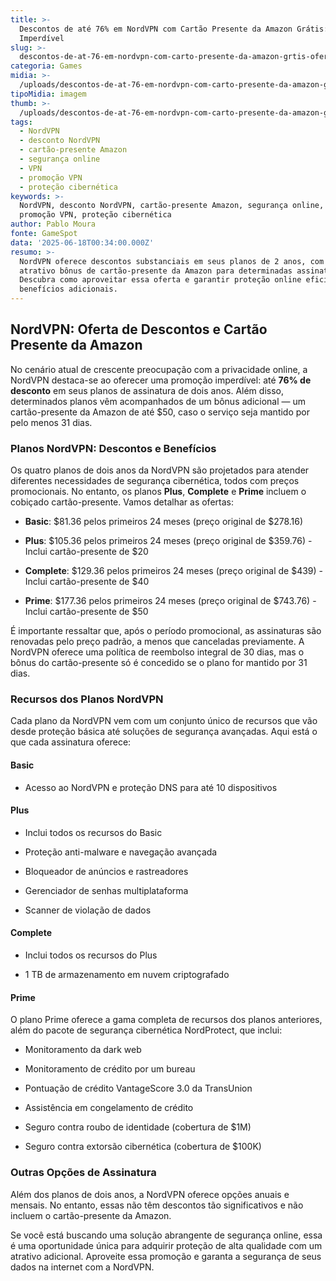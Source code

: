 ```yaml
---
title: >-
  Descontos de até 76% em NordVPN com Cartão Presente da Amazon Grátis: Oferta
  Imperdível
slug: >-
  descontos-de-at-76-em-nordvpn-com-carto-presente-da-amazon-grtis-oferta-imperdvel
categoria: Games
midia: >-
  /uploads/descontos-de-at-76-em-nordvpn-com-carto-presente-da-amazon-grtis-oferta-imperdvel-thumb.jpg
tipoMidia: imagem
thumb: >-
  /uploads/descontos-de-at-76-em-nordvpn-com-carto-presente-da-amazon-grtis-oferta-imperdvel-thumb.jpg
tags:
  - NordVPN
  - desconto NordVPN
  - cartão-presente Amazon
  - segurança online
  - VPN
  - promoção VPN
  - proteção cibernética
keywords: >-
  NordVPN, desconto NordVPN, cartão-presente Amazon, segurança online, VPN,
  promoção VPN, proteção cibernética
author: Pablo Moura
fonte: GameSpot
data: '2025-06-18T00:34:00.000Z'
resumo: >-
  NordVPN oferece descontos substanciais em seus planos de 2 anos, com um
  atrativo bônus de cartão-presente da Amazon para determinadas assinaturas.
  Descubra como aproveitar essa oferta e garantir proteção online eficiente com
  benefícios adicionais.
---
```


## NordVPN: Oferta de Descontos e Cartão Presente da Amazon

No cenário atual de crescente preocupação com a privacidade online, a NordVPN destaca-se ao oferecer uma promoção imperdível: até **76% de desconto** em seus planos de assinatura de dois anos. Além disso, determinados planos vêm acompanhados de um bônus adicional — um cartão-presente da Amazon de até $50, caso o serviço seja mantido por pelo menos 31 dias.

### Planos NordVPN: Descontos e Benefícios

Os quatro planos de dois anos da NordVPN são projetados para atender diferentes necessidades de segurança cibernética, todos com preços promocionais. No entanto, os planos **Plus**, **Complete** e **Prime** incluem o cobiçado cartão-presente. Vamos detalhar as ofertas:

* **Basic**: $81.36 pelos primeiros 24 meses (preço original de $278.16)

* **Plus**: $105.36 pelos primeiros 24 meses (preço original de $359.76) - Inclui cartão-presente de $20

* **Complete**: $129.36 pelos primeiros 24 meses (preço original de $439) - Inclui cartão-presente de $40

* **Prime**: $177.36 pelos primeiros 24 meses (preço original de $743.76) - Inclui cartão-presente de $50

É importante ressaltar que, após o período promocional, as assinaturas são renovadas pelo preço padrão, a menos que canceladas previamente. A NordVPN oferece uma política de reembolso integral de 30 dias, mas o bônus do cartão-presente só é concedido se o plano for mantido por 31 dias.

### Recursos dos Planos NordVPN

Cada plano da NordVPN vem com um conjunto único de recursos que vão desde proteção básica até soluções de segurança avançadas. Aqui está o que cada assinatura oferece:

#### **Basic**

- Acesso ao NordVPN e proteção DNS para até 10 dispositivos

#### **Plus**

- Inclui todos os recursos do Basic

- Proteção anti-malware e navegação avançada

- Bloqueador de anúncios e rastreadores

- Gerenciador de senhas multiplataforma

- Scanner de violação de dados

#### **Complete**

- Inclui todos os recursos do Plus

- 1 TB de armazenamento em nuvem criptografado

#### **Prime**

O plano Prime oferece a gama completa de recursos dos planos anteriores, além do pacote de segurança cibernética NordProtect, que inclui:

- Monitoramento da dark web

- Monitoramento de crédito por um bureau

- Pontuação de crédito VantageScore 3.0 da TransUnion

- Assistência em congelamento de crédito

- Seguro contra roubo de identidade (cobertura de $1M)

- Seguro contra extorsão cibernética (cobertura de $100K)

### Outras Opções de Assinatura

Além dos planos de dois anos, a NordVPN oferece opções anuais e mensais. No entanto, essas não têm descontos tão significativos e não incluem o cartão-presente da Amazon.

Se você está buscando uma solução abrangente de segurança online, essa é uma oportunidade única para adquirir proteção de alta qualidade com um atrativo adicional. Aproveite essa promoção e garanta a segurança de seus dados na internet com a NordVPN.
